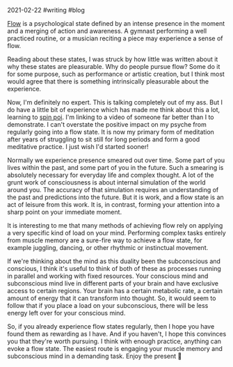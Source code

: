2021-02-22 #writing #blog

[Flow](https://en.wikipedia.org/wiki/Flow_(psychology)) is a psychological state defined by an intense presence in the moment and a merging of action and awareness. A gymnast performing a well practiced routine, or a musician reciting a piece may experience a sense of flow. 

Reading about these states, I was struck by how little was written about it why these states are pleasurable. Why do people pursue flow? Some do it for some purpose, such as performance or artistic creation, but I think most would agree that there is something intrinsically pleasurable about the experience. 

Now, I'm definitely no expert. This is talking completely out of my ass. But I do have a little bit of experience which has made me think about this a lot, learning to [spin poi](https://youtu.be/VMjxn1oLRMo). I'm linking to a video of someone far better than I to demonstrate. I can't overstate the positive impact on my psyche from regularly going into a flow state. It is now my primary form of meditation after years of struggling to sit still for long periods and form a good meditative practice. I just wish I'd started sooner!

Normally we experience presence smeared out over time. Some part of you lives within the past, and some part of you in the future. Such a smearing is absolutely necessary for everyday life and complex thought. A lot of the grunt work of consciousness is about internal simulation of the world around you. The accuracy of that simulation requires an understanding of the past and predictions into the future. But it is work, and a flow state is an act of leisure from this work. It is, in contrast, forming your attention into a sharp point on your immediate moment.

It is interesting to me that many methods of achieving flow rely on applying a very specific kind of load on your mind. Performing complex tasks entirely from muscle memory are a sure-fire way to achieve a flow state, for example juggling, dancing, or other rhythmic or instinctual movement.

If we're thinking about the mind as this duality been the subconscious and conscious, I think it's useful to think of both of these as processes running in parallel and working with fixed resources. Your conscious mind and subconscious mind live in different parts of your brain and have exclusive access to certain regions. Your brain has a certain metabolic rate, a certain amount of energy that it can transform into thought. So, it would seem to follow that if you place a load on your subconscious, there will be less energy left over for your conscious mind.

So, if you already experience flow states regularly, then I hope you have found them as rewarding as I have. And if you haven't, I hope this convinces you that they're worth pursuing. I think with enough practice, anything can evoke a flow state. The easiest route is engaging your muscle memory and subconscious mind in a demanding task. Enjoy the present 🎁